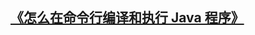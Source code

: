 ## [《怎么在命令行编译和执行 Java 程序》](https://www.huminxi.com/2018/12/18/%E6%80%8E%E4%B9%88%E5%9C%A8%E5%91%BD%E4%BB%A4%E8%A1%8C%E7%BC%96%E8%AF%91%E5%92%8C%E6%89%A7%E8%A1%8C%20java%20%E7%A8%8B%E5%BA%8F/#more)
